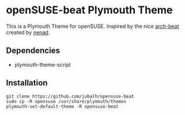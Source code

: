 # openSUSE-beat Plymouth Theme

This is a Plymouth Theme for openSUSE. Inspired by the nice [arch-beat](https://github.com/nenad/arch-beat) created by [nenad](https://github.com/nenad).

## Dependencies

* plymouth-theme-script

## Installation

```
git clone https://github.com/jubalh/opensuse-beat
sudo cp -R opensuse /usr/share/plymouth/themes
plymouth-set-default-theme -R opensuse-beat
```


